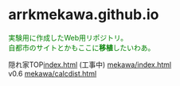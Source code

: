 # arrkmekawa.github.io  

<font color = "green">実験用に作成したWeb用リポジトリ。  
自都市のサイトとかもここに**移植**したいわあ。</font>

隠れ家TOP[index.html](https://arrkmekawa.github.io)
(工事中) [mekawa/index.html](https://arrkmekawa.github.io/mekawa/)  
v0.6 [mekawa/calcdist.html](https://arrkmekawa.github.io/mekawa/calcdist.html)
